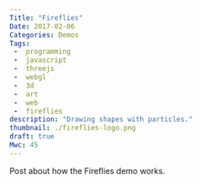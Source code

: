 ```yaml
---
Title: "Fireflies"
Date: 2017-02-06
Categories: Demos
Tags:
 -  programming
 -  javascript
 -  threejs
 -  webgl
 -  3d
 -  art
 -  web
 -  fireflies
description: "Drawing shapes with particles."
thumbnail: ./fireflies-logo.png
draft: true
Mwc: 45
---
```


Post about how the Fireflies demo works.

[project]: /projects/fireflies
